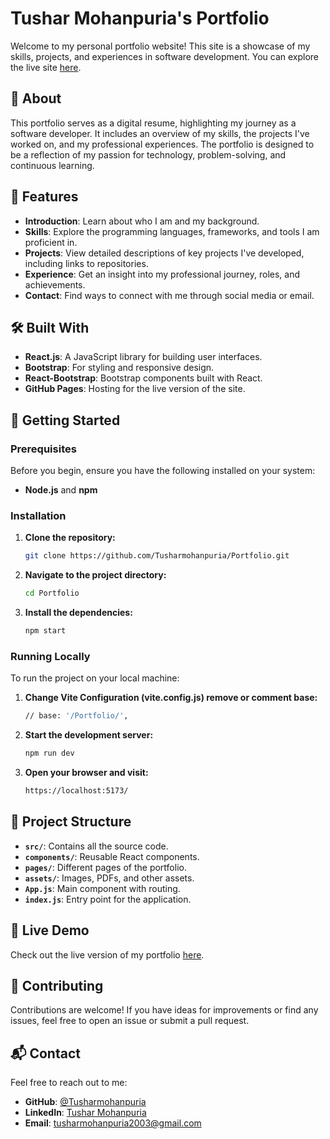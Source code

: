 # Tushar Mohanpuria's Portfolio

Welcome to my personal portfolio website! This site is a showcase of my skills, projects, and experiences in software development. You can explore the live site [here](https://tusharmohanpuria.github.io/Portfolio/).

## 📖 About

This portfolio serves as a digital resume, highlighting my journey as a software developer. It includes an overview of my skills, the projects I've worked on, and my professional experiences. The portfolio is designed to be a reflection of my passion for technology, problem-solving, and continuous learning.

## 🌟 Features

- **Introduction**: Learn about who I am and my background.
- **Skills**: Explore the programming languages, frameworks, and tools I am proficient in.
- **Projects**: View detailed descriptions of key projects I've developed, including links to repositories.
- **Experience**: Get an insight into my professional journey, roles, and achievements.
- **Contact**: Find ways to connect with me through social media or email.

## 🛠️ Built With

- **React.js**: A JavaScript library for building user interfaces.
- **Bootstrap**: For styling and responsive design.
- **React-Bootstrap**: Bootstrap components built with React.
- **GitHub Pages**: Hosting for the live version of the site.

## 🚀 Getting Started

### Prerequisites

Before you begin, ensure you have the following installed on your system:

- **Node.js** and **npm**

### Installation

1. **Clone the repository:**
   ```bash
   git clone https://github.com/Tusharmohanpuria/Portfolio.git
2. **Navigate to the project directory:**
   ```bash
   cd Portfolio
3. **Install the dependencies:**
   ```bash
   npm start

### Running Locally

To run the project on your local machine:

1. **Change Vite Configuration (vite.config.js) remove or comment base:**
   ```bash
   // base: '/Portfolio/',
2. **Start the development server:**
   ```bash
   npm run dev
3. **Open your browser and visit:**
   ```bash
   https://localhost:5173/

## 📁 Project Structure

- **`src/`**: Contains all the source code.
- **`components/`**: Reusable React components.
- **`pages/`**: Different pages of the portfolio.
- **`assets/`**: Images, PDFs, and other assets.
- **`App.js`**: Main component with routing.
- **`index.js`**: Entry point for the application.

## 🎨 Live Demo

Check out the live version of my portfolio [here](https://tusharmohanpuria.github.io/Portfolio/).

## 🤝 Contributing

Contributions are welcome! If you have ideas for improvements or find any issues, feel free to open an issue or submit a pull request.

## 📬 Contact

Feel free to reach out to me:

- **GitHub**: [@Tusharmohanpuria](https://github.com/Tusharmohanpuria)
- **LinkedIn**: [Tushar Mohanpuria](https://www.linkedin.com/in/tusharmohanpuria)
- **Email**: [tusharmohanpuria2003@gmail.com](mailto:tusharmohanpuria2003@gmail.com)
